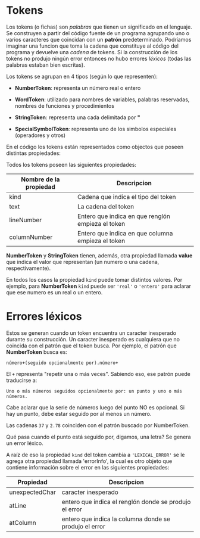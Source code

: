 # Tokens
Los tokens (o fichas) son _palabras_ que tienen un significado en el lenguaje.
Se construyen a partir del código fuente de un programa agrupando uno o varios
caracteres que coincidan con un **patrón** predeterminado. Podríamos imaginar una
funcion que toma la cadena que constituye al código del programa y devuelve una
*cadena* de tokens. Si la construcción de los tokens no produjo ningún error
entonces no hubo errores *léxicos* (todas las palabras estaban bien escritas).

Los tokens se agrupan en 4 tipos (según lo que representen):
  - **NumberToken**: representa un número real o entero

  - **WordToken**: utilizado para nombres de variables, palabras reservadas, nombres de funciones y procedimientos

  - **StringToken**: representa una cada delimitada por **"**

  - **SpecialSymbolToken**: representa uno de los simbolos especiales (operadores y otros)

En el código los tokens están representados como objectos que poseen distintas propiedades:

Todos los tokens poseen las siguientes propiedades:

Nombre de la propiedad | Descripcion
-----------------------|--------------------
kind                   | Cadena que indica el tipo del token
text                   | La cadena del token
lineNumber             | Entero que indica en que renglón empieza el token
columnNumber           | Entero que indica en que columna empieza el token

**NumberToken** y **StringToken** tienen, además, otra propiedad llamada **value**
que indica el valor que representan (un numero o una cadena, respectivamente).

En todos los casos la propiedad `kind` puede tomar distintos valores. Por ejemplo,
para **NumberToken** `kind` puede ser `'real'` o `'entero'` para aclarar que ese
numero es un real o un entero.

# Errores léxicos
Estos se generan cuando un token encuentra un caracter inesperado durante su construcción.
Un caracter inesperado es cualquiera que no coincida con el patrón que el token busca. Por
ejemplo, el patrón que **NumberToken** busca es:

`número+(seguido opcionalmente por).número+`

El `+` representa "repetir una o más veces". Sabiendo eso, ese patrón puede traducirse a:

`Uno o más números seguidos opcionalmente por: un punto y uno o más números.`

Cabe aclarar que la serie de números luego del punto NO es opcional. Si hay un punto, debe
estar seguido por al menos un número.

Las cadenas `37` y `2.78` coinciden con el patrón buscado por NumberToken.

Qué pasa cuando el punto está seguido por, digamos, una letra? Se genera un error léxico.

A raíz de eso la propiedad `kind` del token cambia a `'LEXICAL_ERROR'` se le agrega otra
propiedad llamada 'errorInfo', la cual es otro objeto que contiene información sobre el
error en las siguientes propiedades:

Propiedad | Descripcion
-----------------------|--------------------
unexpectedChar         | caracter inesperado
atLine                 | entero que indica el renglón donde se produjo el error
atColumn               | entero que indica la columna donde se produjo el error
